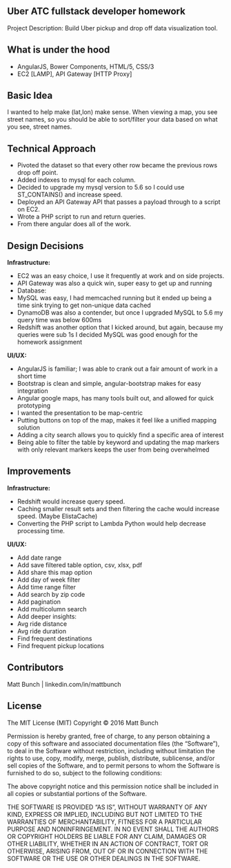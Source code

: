## Uber ATC full­stack developer homework

Project Description: Build Uber pickup and drop off data visualization tool.

## What is under the hood

* AngularJS, Bower Components, HTML/5, CSS/3
* EC2 [LAMP], API Gateway [HTTP Proxy]

## Basic Idea

I wanted to help make (lat,lon) make sense. When viewing a map, you see street names, so you should be able to sort/filter your data based on what you see, street names.

## Technical Approach

* Pivoted the dataset so that every other row became the previous rows drop off point.
* Added indexes to mysql for each column.
* Decided to upgrade my mysql version to 5.6 so I could use ST_CONTAINS() and increase speed.
* Deployed an API Gateway API that passes a payload through to a script on EC2.
* Wrote a PHP script to run and return queries.
* From there angular does all of the work.
## Design Decisions

**Infrastructure:**
* EC2 was an easy choice, I use it frequently at work and on side projects.
* API Gateway was also a quick win, super easy to get up and running
* Database: 
 * MySQL was easy, I had memcached running but it ended up being a time sink trying to get non-unique data cached
 * DynamoDB was also a contender, but once I upgraded MySQL to 5.6 my query time was below 600ms
 * Redshift was another option that I kicked around, but again, because my queries were sub 1s I decided MySQL was good enough for the homework assignment

**UI/UX:**
* AngularJS is familiar; I was able to crank out a fair amount of work in a short time
* Bootstrap is clean and simple, angular-bootstrap makes for easy integration
* Angular google maps, has many tools built out, and allowed for quick prototyping
* I wanted the presentation to be map-centric
 * Putting buttons on top of the map, makes it feel like a unified mapping solution
 * Adding a city search allows you to quickly find a specific area of interest
 * Being able to filter the table by keyword and updating the map markers with only relevant markers keeps the user from being overwhelmed
 

## Improvements

**Infrastructure:**
* Redshift would increase query speed.
* Caching smaller result sets and then filtering the cache would increase speed. (Maybe ElistaCache)
* Converting the PHP script to Lambda Python would help decrease processing time.


**UI/UX:**
* Add date range
* Add save filtered table option, csv, xlsx, pdf
* Add share this map option
* Add day of week filter
* Add time range filter
* Add search by zip code
* Add pagination
* Add multicolumn search
* Add deeper insights:
 * Avg ride distance
 * Avg ride duration
 * Find frequent destinations
 * Find frequent pickup locations

## Contributors

Matt Bunch | linkedin.com/in/mattbunch

## License
The MIT License (MIT)
Copyright © 2016 Matt Bunch

Permission is hereby granted, free of charge, to any person obtaining a copy of this software and associated documentation files (the “Software”), to deal in the Software without restriction, including without limitation the rights to use, copy, modify, merge, publish, distribute, sublicense, and/or sell copies of the Software, and to permit persons to whom the Software is furnished to do so, subject to the following conditions:

The above copyright notice and this permission notice shall be included in all copies or substantial portions of the Software.

THE SOFTWARE IS PROVIDED “AS IS”, WITHOUT WARRANTY OF ANY KIND, EXPRESS OR IMPLIED, INCLUDING BUT NOT LIMITED TO THE WARRANTIES OF MERCHANTABILITY, FITNESS FOR A PARTICULAR PURPOSE AND NONINFRINGEMENT. IN NO EVENT SHALL THE AUTHORS OR COPYRIGHT HOLDERS BE LIABLE FOR ANY CLAIM, DAMAGES OR OTHER LIABILITY, WHETHER IN AN ACTION OF CONTRACT, TORT OR OTHERWISE, ARISING FROM, OUT OF OR IN CONNECTION WITH THE SOFTWARE OR THE USE OR OTHER DEALINGS IN THE SOFTWARE.